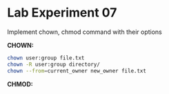 # Lab Experiment 07

Implement chown, chmod command with their options

**CHOWN:**
```sh
chown user:group file.txt
chown -R user:group directory/
chown --from=current_owner new_owner file.txt
```

**CHMOD:**